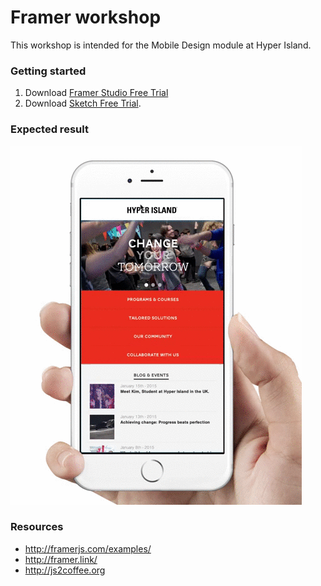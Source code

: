 # Framer workshop 
This workshop is intended for the Mobile Design module at Hyper Island.

### Getting started
1. Download [Framer Studio Free Trial](http://framerjs.com/)
2. Download [Sketch Free Trial](http://bohemiancoding.com/sketch/).


### Expected result
![Result](result.gif)


### Resources
* http://framerjs.com/examples/
* http://framer.link/
* http://js2coffee.org